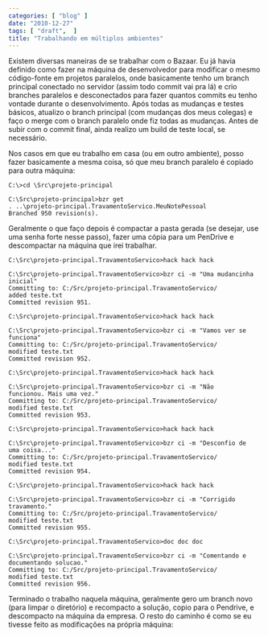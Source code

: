 ```yaml
---
categories: [ "blog" ]
date: "2010-12-27"
tags: [ "draft",  ]
title: "Trabalhando em múltiplos ambientes"
---
```

Existem diversas maneiras de se trabalhar com o Bazaar. Eu já havia
definido como fazer na máquina de desenvolvedor para modificar o mesmo
código-fonte em projetos paralelos, onde basicamente tenho um branch
principal conectado no servidor (assim todo commit vai pra lá) e crio
branches paralelos e desconectados para fazer quantos commits eu tenho
vontade durante o desenvolvimento. Após todas as mudanças e testes
básicos, atualizo o branch principal (com mudanças dos meus colegas)
e faço o merge com o branch paralelo onde fiz todas as mudanças. Antes
de subir com o commit final, ainda realizo um build de teste local,
se necessário.

Nos casos em que eu trabalho em casa (ou em outro ambiente), posso fazer
basicamente a mesma coisa, só que meu branch paralelo é copiado para
outra máquina:

    
    C:\>cd \Src\projeto-principal
    
    C:\Src\projeto-principal>bzr get
    . ..\projeto-principal.TravamentoServico.MeuNotePessoal
    Branched 950 revision(s).

Geralmente o que faço depois é compactar a pasta gerada (se desejar,
use uma senha forte nesse passo), fazer uma cópia para um PenDrive e
descompactar na máquina que irei trabalhar.

    
    C:\Src\projeto-principal.TravamentoServico>hack hack hack
    
    C:\Src\projeto-principal.TravamentoServico>bzr ci -m "Uma mudancinha
    inicial"
    Committing to: C:/Src/projeto-principal.TravamentoServico/
    added teste.txt
    Committed revision 951.
    
    C:\Src\projeto-principal.TravamentoServico>hack hack hack
    
    C:\Src\projeto-principal.TravamentoServico>bzr ci -m "Vamos ver se
    funciona"
    Committing to: C:/Src/projeto-principal.TravamentoServico/
    modified teste.txt
    Committed revision 952.
    
    C:\Src\projeto-principal.TravamentoServico>hack hack hack
    
    C:\Src\projeto-principal.TravamentoServico>bzr ci -m "Não
    funcionou. Mais uma vez."
    Committing to: C:/Src/projeto-principal.TravamentoServico/
    modified teste.txt
    Committed revision 953.
    
    C:\Src\projeto-principal.TravamentoServico>hack hack hack
    
    C:\Src\projeto-principal.TravamentoServico>bzr ci -m "Desconfio de
    uma coisa..."
    Committing to: C:/Src/projeto-principal.TravamentoServico/
    modified teste.txt
    Committed revision 954.
    
    C:\Src\projeto-principal.TravamentoServico>hack hack hack
    
    C:\Src\projeto-principal.TravamentoServico>bzr ci -m "Corrigido
    travamento."
    Committing to: C:/Src/projeto-principal.TravamentoServico/
    modified teste.txt
    Committed revision 955.
    
    C:\Src\projeto-principal.TravamentoServico>doc doc doc
    
    C:\Src\projeto-principal.TravamentoServico>bzr ci -m "Comentando e
    documentando solucao."
    Committing to: C:/Src/projeto-principal.TravamentoServico/
    modified teste.txt
    Committed revision 956.

Terminado o trabalho naquela máquina, geralmente gero um branch novo
(para limpar o diretório) e recompacto a solução, copio para o
Pendrive, e descompacto na máquina da empresa. O resto do caminho é
como se eu tivesse feito as modificações na própria máquina:


